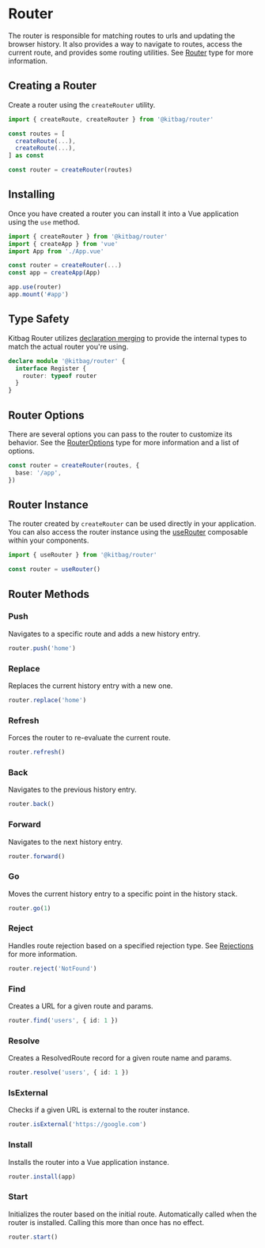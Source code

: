 # Router
The router is responsible for matching routes to urls and updating the browser history. It also provides a way to navigate to routes, access the current route, and provides some routing utilities. See [Router](/api/types/Router.md) type for more information.

## Creating a Router
Create a router using the `createRouter` utility.

```ts {8}
import { createRoute, createRouter } from '@kitbag/router'

const routes = [
  createRoute(...),
  createRoute(...),
] as const

const router = createRouter(routes)
```

## Installing
Once you have created a router you can install it into a Vue application using the `use` method.

```ts {8}
import { createRouter } from '@kitbag/router'
import { createApp } from 'vue'
import App from './App.vue'

const router = createRouter(...)
const app = createApp(App)

app.use(router)
app.mount('#app')
```

## Type Safety
Kitbag Router utilizes [declaration merging](https://www.typescriptlang.org/docs/handbook/declaration-merging.html) to provide the internal types to match the actual router you're using.

```ts
declare module '@kitbag/router' {
  interface Register {
    router: typeof router
  }
}
```

## Router Options
There are several options you can pass to the router to customize its behavior. See the [RouterOptions](/api/types/RouterOptions.md) type for more information and a list of options.

```ts
const router = createRouter(routes, {
  base: '/app',
})
```

## Router Instance
The router created by `createRouter` can be used directly in your application. You can also access the router instance using the [useRouter](/composables/useRouter.md) composable within your components.

```ts
import { useRouter } from '@kitbag/router'

const router = useRouter()
```

## Router Methods

### Push
Navigates to a specific route and adds a new history entry.

```ts
router.push('home')
```

### Replace
Replaces the current history entry with a new one.

```ts
router.replace('home')
```

### Refresh
Forces the router to re-evaluate the current route.

```ts
router.refresh()
```

### Back
Navigates to the previous history entry.

```ts
router.back()
```

### Forward
Navigates to the next history entry.

```ts
router.forward()
```

### Go
Moves the current history entry to a specific point in the history stack.

```ts
router.go(1)
```

### Reject
Handles route rejection based on a specified rejection type. See [Rejections](/advanced-concepts/rejections) for more information.

```ts
router.reject('NotFound')
```

### Find
Creates a URL for a given route and params.

```ts
router.find('users', { id: 1 })
```

### Resolve
Creates a ResolvedRoute record for a given route name and params.

```ts
router.resolve('users', { id: 1 })
```

### IsExternal
Checks if a given URL is external to the router instance.

```ts
router.isExternal('https://google.com')
```

### Install
Installs the router into a Vue application instance.

```ts
router.install(app)
```

### Start
Initializes the router based on the initial route. Automatically called when the router is installed. Calling this more than once has no effect.

```ts
router.start()
```
